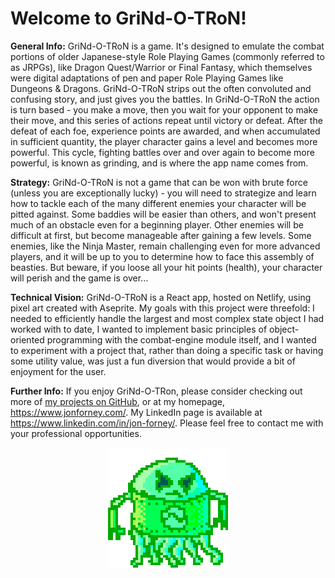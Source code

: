 # Welcome to GriNd-O-TRoN!

**General Info:** GriNd-O-TRoN is a game. It's designed to emulate the combat portions of older Japanese-style Role Playing Games (commonly referred to as JRPGs), like Dragon Quest/Warrior or Final Fantasy, which themselves were digital adaptations of pen and paper Role Playing Games like Dungeons & Dragons. GriNd-O-TRoN strips out the often convoluted and confusing story, and just gives you the battles. In GriNd-O-TRoN the action is turn based - you make a move, then you wait for your opponent to make their move, and this series of actions repeat until victory or defeat.  After the defeat of each foe, experience points are awarded, and when accumulated in sufficient quantity, the player character gains a level and becomes more powerful. This cycle, fighting battles over and over again to become more powerful, is known as grinding, and is where the app name comes from.

**Strategy:** GriNd-O-TRoN is not a game that can be won with brute force (unless you are exceptionally lucky) - you will need to strategize and learn how to tackle each of the many different enemies your character will be pitted against.  Some baddies will be easier than others, and won't present much of an obstacle even for a beginning player. Other enemies will be difficult at first, but become manageable after gaining a few levels. Some enemies, like the Ninja Master, remain challenging even for more advanced players, and it will be up to you to determine how to face this assembly of beasties. But beware, if you loose all your hit points (health), your character will perish and the game is over...

**Technical Vision:** GriNd-O-TRoN is a React app, hosted on Netlify, using pixel art created with Aseprite. My goals with this project were threefold: I needed to efficiently handle the largest and most complex state object I had worked with to date, I wanted to implement basic principles of object-oriented programming with the combat-engine module itself, and I wanted to experiment with a project that, rather than doing a specific task or having some utility value, was just a fun diversion that would provide a bit of enjoyment for the user.

**Further Info:**  If you enjoy GriNd-O-TRon, please consider checking out more of <a href="https://github.com/MustardJoe">my projects on GitHub</a>, or at my homepage, <a href="https://wwww.jonforney.com">https://www.jonforney.com/</a>.  My LinkedIn page is available at <a href="https://www.linkedin.com/in/jon-forney/">https://www.linkedin.com/in/jon-forney/</a>.  Please feel free to contact me with your professional opportunities.

<center>
<img src="./src/assets/grindofloatrobo.png">
</center>